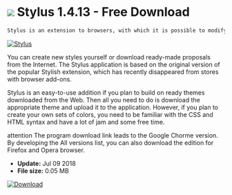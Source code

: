 # ![](https://cdn.softexe.net/static/icon/d/stylus-10054.png) Stylus 1.4.13 - Free Download

```sh
Stylus is an extension to browsers, with which it is possible to modify the appearance of websites. The program updates cascading style sheets (CSS) on a regular basis and displays the website in the way the user wants.
```
[![Stylus](https://gallery.dpcdn.pl/imgc/Tools/83491/g_-_420x350_1.5_-_xe04b02c4-3cae-4a19-8df2-6bf6f460a0ab.png)](https://softexe.net/win/internet/browser-add-ons/stylus:pRRed.html)

You can create new styles yourself or download ready-made proposals from the Internet. The Stylus application is based on the original version of the popular Stylish extension, which has recently disappeared from stores with browser add-ons.
 
 Stylus is an easy-to-use addition if you plan to build on ready themes downloaded from the Web. Then all you need to do is download the appropriate theme and upload it to the application. However, if you plan to create your own sets of colors, you need to be familiar with the CSS and HTML syntax and have a lot of jam and some free time.
 
 attention
 The program download link leads to the Google Chorme version. By developing the All versions list, you can also download the edition for Firefox and Opera browser.


- **Update:** Jul 09 2018
- **File size:** 0.05 MB

[![Download](https://cdn.softexe.net/static/img/download.png)](https://softexe.net/win/internet/browser-add-ons/stylus:pRRed.html)

